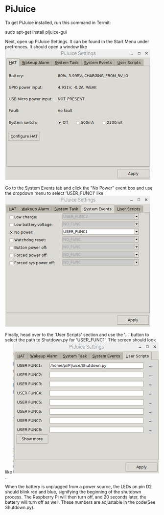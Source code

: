 # PiJuice

To get PiJuice installed, run this command in Termit:

sudo apt-get install pijuice-gui

Next, open up PiJuice Settings. It can be found in the Start Menu under prefrences. It should open a window like ![this](Screenshots/Picture1.png)

Go to the System Events tab and click the "No Power" event box and use the dropdown menu to select 'USER_FUNC1' like ![so](Screenshots/Picture2.png)

Finally, head over to the 'User Scripts' section and use the '...' button to select the path to Shutdown.py for 'USER_FUNC1'. THe screen should look like ![this](Screenshots/Picture3.png).

When the battery is unplugged from a power source, the LEDs on pin D2 should blink red and blue, signifying the beginning of the shutdown process. The Raspberry Pi will then turn off, and 20 seconds later, the battery will turn off as well. These numbers are adjustable in the code(See Shutdown.py).
